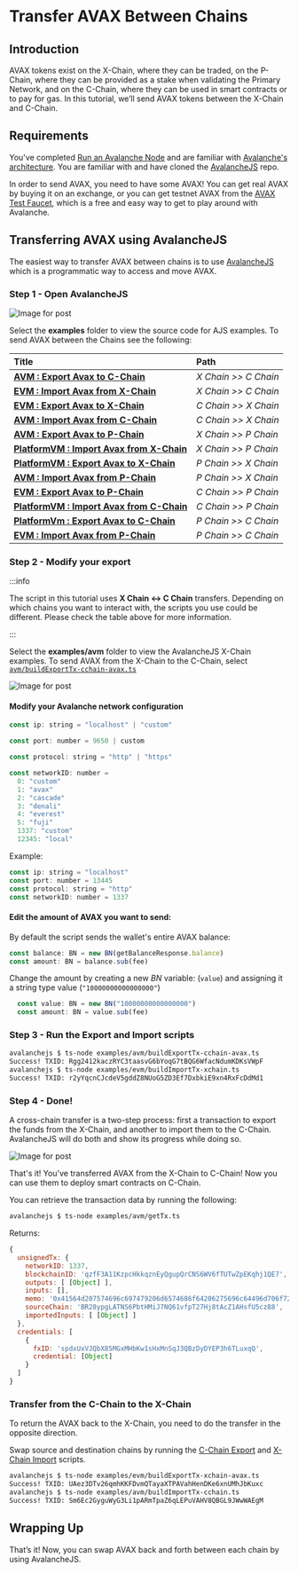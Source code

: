 # Transfer AVAX Between Chains

## Introduction

AVAX tokens exist on the X-Chain, where they can be traded, on the P-Chain, where they can be provided as a stake when validating the Primary Network, and on the C-Chain, where they can be used in smart contracts or to pay for gas. In this tutorial, we’ll send AVAX tokens between the X-Chain and C-Chain.

## Requirements

You've completed [Run an Avalanche Node](../nodes/build/run-avalanche-node-manually.md) and are familiar with [Avalanche's architecture](../overview/getting-started/avalanche-platform.md). You are familiar with and have cloned the [AvalancheJS](https://github.com/ava-labs/AvalancheJS) repo.

In order to send AVAX, you need to have some AVAX! You can get real AVAX by buying it on an exchange, or you can get testnet AVAX from the [AVAX Test Faucet](https://faucet.avax-test.network), which is a free and easy way to get to play around with Avalanche.

## Transferring AVAX using AvalancheJS

The easiest way to transfer AVAX between chains is to use [AvalancheJS](https://github.com/ava-labs/AvalancheJS) which is a programmatic way to access and move AVAX.

### Step 1 - Open AvalancheJS

![Image for post](/img/examples.png)

Select the **examples** folder to view the source code for AJS examples. To send AVAX between the Chains see the following:

| Title | Path |
| :--- | :--- |
| [**AVM : Export Avax to C-Chain**](https://github.com/ava-labs/avalanchejs/blob/master/examples/avm/buildExportTx-cchain-avax.ts) | _X Chain >> C Chain_ |
| [**EVM : Import Avax from X-Chain**](https://github.com/ava-labs/avalanchejs/blob/master/examples/evm/buildImportTx-xchain.ts) | _X Chain >> C Chain_ |
| [**EVM : Export Avax to X-Chain**](https://github.com/ava-labs/avalanchejs/blob/master/examples/evm/buildExportTx-xchain-avax.ts) | _C Chain >> X Chain_ |
| [**AVM : Import Avax from C-Chain**](https://github.com/ava-labs/avalanchejs/blob/master/examples/avm/buildImportTx-cchain.ts) | _C Chain >> X Chain_ |
| [**AVM : Export Avax to P-Chain**](https://github.com/ava-labs/avalanchejs/blob/master/examples/avm/buildExportTx-PChain.ts) | _X Chain >> P Chain_ |
| [**PlatformVM : Import Avax from X-Chain**](https://github.com/ava-labs/avalanchejs/blob/master/examples/platformvm/buildImportTx-XChain.ts) | _X Chain >> P Chain_ |
| [**PlatformVM : Export Avax to X-Chain**](https://github.com/ava-labs/avalanchejs/blob/master/examples/platformvm/buildExportTx-XChain.ts) | _P Chain >> X Chain_ |
| [**AVM : Import Avax from P-Chain**](https://github.com/ava-labs/avalanchejs/blob/master/examples/avm/buildImportTx-PChain.ts) | _P Chain >> X Chain_ |
| [**EVM : Export Avax to P-Chain**](https://github.com/ava-labs/avalanchejs/blob/master/examples/evm/buildExportTx-pchain.ts) | _C Chain >> P Chain_ |
| [**PlatformVM : Import Avax from C-Chain**](https://github.com/ava-labs/avalanchejs/blob/master/examples/platformvm/buildImportTx-CChain.ts) | _C Chain >> P Chain_ |
| [**PlatformVm : Export Avax to C-Chain**](https://github.com/ava-labs/avalanchejs/blob/master/examples/platformvm/buildExportTx-CChain.ts) | _P Chain >> C Chain_ |
| [**EVM : Import Avax from P-Chain**](https://github.com/ava-labs/avalanchejs/blob/master/examples/evm/buildImportTx-PChain.ts) | _P Chain >> C Chain_ |


### Step 2 - Modify your export

:::info

The script in this tutorial uses **X Chain <-> C Chain** transfers. Depending on which chains you want to interact with, the scripts you use could be different. Please check the table above for more information.

:::

Select the **examples/avm** folder to view the AvalancheJS X-Chain examples. To send AVAX from the X-Chain to the C-Chain, select [```avm/buildExportTx-cchain-avax.ts```](https://github.com/ava-labs/avalanchejs/blob/master/examples/avm/buildExportTx-cchain-avax.ts)

![Image for post](/img/ajs-export-cchain-res.png)

#### Modify your Avalanche network configuration

```js
const ip: string = "localhost" | "custom"
```
```js
const port: number = 9650 | custom
```
```js
const protocol: string = "http" | "https"
```

```js
const networkID: number =
  0: "custom"
  1: "avax"
  2: "cascade"
  3: "denali"
  4: "everest"
  5: "fuji"
  1337: "custom"
  12345: "local"
  ```

Example:
```js
const ip: string = "localhost"
const port: number = 13445
const protocol: string = "http"
const networkID: number = 1337
```

#### Edit the amount of AVAX you want to send:
By default the script sends the wallet's entire AVAX balance:

```js
const balance: BN = new BN(getBalanceResponse.balance)
const amount: BN = balance.sub(fee)
```

Change the amount by creating a new _BN_ variable: (```value```) and assigning it a string type value (```"10000000000000000"```) 
```js
  const value: BN = new BN("10000000000000000")
  const amount: BN = value.sub(fee)
  ```

### Step 3 - Run the Export and Import scripts

```zsh
avalanchejs $ ts-node examples/avm/buildExportTx-cchain-avax.ts
Success! TXID: Rgg2412kaczRYC3taasvG6bYoqG7tBQG6WfacNdumKDKsVWpF
avalanchejs $ ts-node examples/evm/buildImportTx-xchain.ts               
Success! TXID: r2yYqcnCJcdeV5gddZ8NUoG5ZD3Ef7DxbkiE9xn4RxFcDdMd1
```

### Step 4 - Done!

A cross-chain transfer is a two-step process: first a transaction to export the funds from the X-Chain, and another to import them to the C-Chain. AvalancheJS will do both and show its progress while doing so.

![Image for post](/img/ajs-getTx.png)

That's it! You've transferred AVAX from the X-Chain to C-Chain! Now you can use them to deploy smart contracts on C-Chain.

You can retrieve the transaction data by running the following:
```zsh
avalanchejs $ ts-node examples/avm/getTx.ts
```

Returns:
```js     
{
  unsignedTx: {
    networkID: 1337,
    blockchainID: 'qzfF3A11KzpcHkkqznEyQgupQrCNS6WV6fTUTwZpEKqhj1QE7',
    outputs: [ [Object] ],
    inputs: [],
    memo: '0x41564d207574696c697479206d6574686f64206275696c64496d706f7274547820746f20696d706f7274204156415820746f2074686520582d436861696e2066726f6d2074686520432d436861696e',
    sourceChain: 'BR28ypgLATNS6PbtHMiJ7NQ61vfpT27Hj8tAcZ1AHsfU5cz88',
    importedInputs: [ [Object] ]
  },
  credentials: [
    {
      fxID: 'spdxUxVJQbX85MGxMHbKw1sHxMnSqJ3QBzDyDYEP3h6TLuxqQ',
      credential: [Object]
    }
  ]
}
```
### Transfer from the C-Chain to the X-Chain

To return the AVAX back to the X-Chain, you need to do the transfer in the opposite direction.

Swap source and destination chains by running the [C-Chain Export](https://github.com/ava-labs/avalanchejs/blob/master/examples/evm/buildExportTx-xchain-avax.ts) and [X-Chain Import](https://github.com/ava-labs/avalanchejs/blob/master/examples/avm/buildImportTx-cchain.ts) scripts.

```zsh
avalanchejs $ ts-node examples/evm/buildExportTx-xchain-avax.ts
Success! TXID: UAez3DTv26qmhKKFDvmQTayaXTPAVahHenDKe6xnUMhJbKuxc
avalanchejs $ ts-node examples/avm/buildImportTx-cchain.ts
Success! TXID: Sm6Ec2GyguWyG3Li1pARmTpaZ6qLEPuVAHV8QBGL9JWwWAEgM     
```

## Wrapping Up

That’s it! Now, you can swap AVAX back and forth between each chain by using AvalancheJS.

